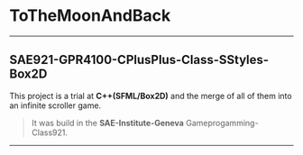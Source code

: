 # **ToTheMoonAndBack**
-----------------------------------------
## SAE921-GPR4100-CPlusPlus-Class-SStyles-Box2D 

This project is a trial at **C++(SFML/Box2D)** and the merge of all of them into an infinite scroller game.

>It was build in the **SAE-Institute-Geneva** Gameprogamming-Class921.
*************
